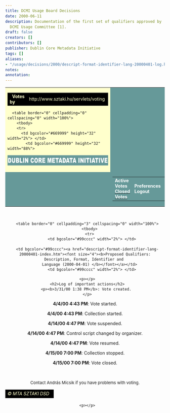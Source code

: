 ```yaml
---
title: DCMI Usage Board Decisions
date: 2000-06-11
description: Documentation of the first set of qualifiers approved by                      the
  DCMI Usage Committee [1].
draft: false
creators: []
contributors: []
publisher: Dublin Core Metadata Initiative
tags: []
aliases:
- "/usage/decisions/2000/descript-format-identifier-lang-20000401-log.htm"
notes: 
annotation: 
---
```


<center>
<table bgcolor="#ffffcc" border="0" cellpadding="0" cellspacing="0" width="86%">
  <tbody>
  <tr bgcolor="#ffffcc">
    <td bgcolor="#ffffcc">
      <table border="0" cellpadding="0" cellspacing="0" width="100%">
        <tbody>
        <tr>
          <td align="left" bgcolor="#000000" height="20" width="50%">  <font color="#ffffcc"><b>Votes 
by</b></font>
</td>
            <td align="right" bgcolor="#000000" height="20" width="50%">
<font color="#ffffcc">http://www.sztaki.hu/servlets/voting</font> </td>
          </tr>
</tbody>
</table>

      <table border="0" cellpadding="0" cellspacing="0" width="100%">
        <tbody>
        <tr>
          <td bgcolor="#669999" height="32" width="2%"> </td>
            <td bgcolor="#669999" height="32" width="88%">
<img alt="Dublin Core Metadata Initiative" border="0" height="32" src="images/dcmi_22.gif" width="460"> </td>
          <td bgcolor="#669999" height="32" width="10%"> </td>
</tr>
        <tr>
          <td bgcolor="#669999" width="2%"> </td>
          <td bgcolor="#669999" width="88%">
            <table align="right" border="0" cellpadding="3" cellspacing="0">
              <tbody>
              <tr>
                  <td valign="top">
<b><font color="#ffffff">Active Votes</font></b> <br>
                    <a href="index.shtml"><b><font color="#ffffff">Closed Votes</font></b></a> </td>
                  <td>
<b><font color="#ffffff">Preferences</font></b> <br>
                    <b><font color="#ffffff">Logout</font></b> <!-- block:selected--><!-- endb:selected-->
</td> <td>
<b><font color="#ffffff">Manual</font></b> <br>
                    <b><font color="#ffffff">Policy</font></b> </td>
                </tr>
</tbody>
</table></td>
</tr>
</tbody>
</table></td>
          <td bgcolor="#669999" width="10%"> </td>
</tr>
<!-- MENUSOR
      <TR>
        <TD HEIGHT="20" WIDTH="2%" BGCOLOR="#669999"> </TD>
  <TD HEIGHT="20" ALIGN="LEFT" VALIGN="TOP" BGCOLOR="#669999">
		<TABLE BORDER="0" CELLPADDING="0" CELLSPACING="0" WIDTH="425">
          <TR>
            <TD>
				<A HREF="../index.htm">
				</A></TD>
            <TD>
				<A HREF="../search/index.htm">
				</A></TD>
            <TD>
				<A HREF="../sitemap/index.htm">
				</A></TD>
          </TR>
        </TABLE>
        <P></TD>
        <TD HEIGHT="20" BGCOLOR="#669999" WIDTH="2%"> </TD>
      </TR>
-->
</tbody>
</table>

      <table border="0" cellpadding="3" cellspacing="0" width="100%">
        <tbody>
        <tr>
          <td bgcolor="#99cccc" width="2%"> </td>
          
      <td bgcolor="#99cccc"><a href="descript-format-identifier-lang-20000401-index.htm"><font size="4"><b>Proposed Qualifiers: Description, Format, Identifier and 
        Language (2000-04-01) </b></font></a></td>
          <td bgcolor="#99cccc" width="2%"> </td>
</tr>
</tbody>
</table>

<!--
    <TABLE BORDER="0" WIDTH="100%" CELLSPACING="0" CELLPADDING="0">
      <TR>
        <TD WIDTH="2%" BGCOLOR="#FFFFCC"> </TD>
        <TD WIDTH="96%" VALIGN="TOP" BGCOLOR="#FFFFCC"><BR>
--><!-- header end -->
      <p></p>
      <h2>Log of important actions</h2>
      <p><b>3/31/00 1:38 PM</b>: Vote created. 
      </p>
<p><b>4/4/00 4:43 PM</b>: Vote started. 
      </p>
<p><b>4/4/00 4:43 PM</b>: Collection started. 
      </p>
<p><b>4/14/00 4:47 PM</b>: Vote suspended. 
      </p>
<p><b>4/14/00 4:47 PM</b>: Control script changed by organizer. 
      </p>
<p><b>4/14/00 4:47 PM</b>: Vote resumed. 
      </p>
<p><b>4/15/00 7:00 PM</b>: Collection stopped. 
      </p>
<p><b>4/15/00 7:00 PM</b>: Vote closed.
      
  </p>
<form action="/servlets/voting/dc/2dcq3?t=17" method="post">
    <input name="v" type="hidden" value="dc/2dcq3">
  </form>
  <!-- footer starts -->
  <tr>
    <td>
      <p> </p>
      <font size="2">Contact András Micsik if you have problems with voting. </font>
</td>
  </tr>
  <tr>
    <td></td>
</tr>
  <tr>
    <td>
      <table border="0" cellpadding="0" cellspacing="0" width="100%">
        <tbody>
        <tr>
          <td align="right" bgcolor="#000000" height="20" width="100%">
<font color="#ffffcc"><i>© MTA SZTAKI DSD </i></font> </td>
        </tr>
</tbody>
</table>

      <p></p>
</td>
</tr>
</center>

